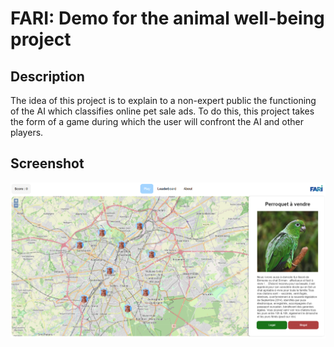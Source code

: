 # FARI: Demo for the animal well-being project

## Description
The idea of this project is to explain to a non-expert public the functioning of the AI which classifies online pet sale ads.
To do this, this project takes the form of a game during which the user will confront the AI and other players.

## Screenshot
![screenshot](img/screenshot.png "Text to show on mouseover")

